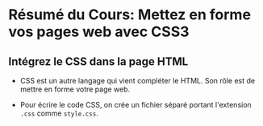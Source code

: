 # Résumé du Cours: Mettez en forme vos pages web avec CSS3

## Intégrez le CSS dans la page HTML

* CSS est un autre langage qui vient compléter le HTML. Son rôle est de mettre en forme votre page web.

* Pour écrire le code CSS, on crée un fichier séparé portant l'extension `.css`  comme `style.css`.
